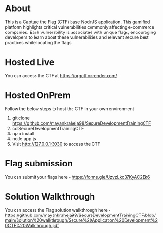 # About
This is a Capture the Flag (CTF) base NodeJS application. This gamified platform highlights critical vulnerabilities commonly affecting e-commerce companies. 
Each vulnerability is associated with unique flags, encouraging developers to learn about these vulnerabilities and relevant secure best practices while locating the flags.

# Hosted Live
You can access the CTF at https://orgctf.onrender.com/

# Hosted OnPrem
Follow the below steps to host the CTF in your own environment
1. git clone https://github.com/mayankraheja98/SecureDevelopmentTrainingCTF
2. cd SecureDevelopmentTrainingCTF
3. npm install
4. node app.js
5. Visit http://127.0.0.1:3030 to access the CTF

# Flag submission
You can submit your flags here - https://forms.gle/UzvzLkc37KyAC2Ek6

# Solution Walkthrough
You can access the Flag solution walkthrough here - https://github.com/mayankraheja98/SecureDevelopmentTrainingCTF/blob/main/Solution%20walkthrough/Secure%20Application%20Development%20CTF%20Walkthrough.pdf
